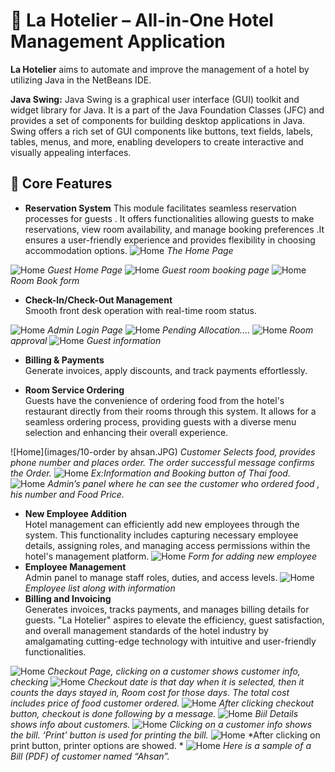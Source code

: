 # 🏨 La Hotelier – All-in-One Hotel Management Application

**La Hotelier** aims to automate and improve the management of a hotel by utilizing Java in the NetBeans IDE. 

**Java Swing:** Java Swing is a graphical user interface (GUI) toolkit and widget library for Java. It is a part of the Java Foundation Classes (JFC) and provides a set of components for building desktop applications in Java. Swing offers a rich set of GUI components like buttons, text fields, labels, tables, menus, and more, enabling developers to create interactive and visually appealing interfaces.


## 🔑 Core Features

- **Reservation System**
  This module facilitates seamless reservation processes for guests . It offers functionalities allowing guests to make reservations, view room availability, and manage booking preferences .It ensures a user-friendly experience and provides flexibility in choosing accommodation options.
![Home](images/1.JPG)
*The Home Page*

![Home](images/3.JPG)
*Guest Home Page*
![Home](images/4.JPG)
*Guest room booking page*
![Home](images/5.JPG)
*Room Book form*

- **Check-In/Check-Out Management**  
  Smooth front desk operation with real-time room status.

![Home](images/2.JPG)
*Admin Login Page*
![Home](images/5-dashboard.JPG)
*Pending Allocation....*
![Home](images/6-approval.JPG)
*Room approval*
![Home](images/7.JPG)
*Guest information*

- **Billing & Payments**  
  Generate invoices, apply discounts, and track payments effortlessly.

- **Room Service Ordering**  
  Guests have the convenience of ordering food from the hotel's restaurant directly from their rooms through this system. It allows for a seamless ordering process,   providing guests with a diverse menu selection and enhancing their overall experience.

![Home](images/10-order by ahsan.JPG)
*Customer Selects food, provides phone number and places order. The order successful message confirms the Order.*
![Home](images/11.JPG)
*Ex:Information and Booking button of Thai food.*
![Home](images/12.JPG)
*Admin’s panel where he can see the customer who ordered food , his number and Food Price.*


- **New Employee Addition**  
  Hotel management can efficiently add new employees through the system. This functionality includes capturing necessary employee details, assigning roles, and managing access permissions within the hotel's management platform.
![Home](images/9.JPG)
*Form for adding new employee*
- **Employee Management**  
  Admin panel to manage staff roles, duties, and access levels.
![Home](images/8.JPG)
*Employee list along with information*
- **Billing and Invoicing**  
  Generates invoices, tracks payments, and manages billing details for guests. "La Hotelier" aspires to elevate the efficiency, guest satisfaction, and overall management standards of the hotel industry by amalgamating cutting-edge technology with intuitive and user-friendly functionalities.

![Home](images/13.JPG)
*Checkout Page, clicking on a customer shows customer info, checking*
![Home](images/14.JPG)
*Checkout date is that day when it is selected, then it counts the days stayed in, Room cost for those days. The total cost includes price of food customer ordered.*
![Home](images/15.JPG)
*After clicking checkout button, checkout is done following by a message.*
![Home](images/16-cutt.JPG)
*Biil Details shows info about customers.*
![Home](images/17.JPG)
*Clicking on a customer info shows the bill. ‘Print’ button is used for printing the bill.*
![Home](images/18.JPG)
*After clicking on print button, printer options are showed. *
![Home](images/19.JPG)
*Here is a sample of a Bill (PDF) of customer named “Ahsan”.*




